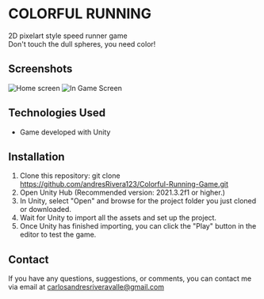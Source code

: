 # COLORFUL RUNNING
2D pixelart style speed runner game <br/>
Don't touch the dull spheres, you need color!
## Screenshots
![Home screen](https://i.imgur.com/PIEAPLK.png)
![In Game Screen](https://i.imgur.com/yvR2RQO.png)
## Technologies Used
- Game developed with Unity
## Installation
1. Clone this repository: git clone https://github.com/andresRivera123/Colorful-Running-Game.git
2. Open Unity Hub (Recommended version: 2021.3.2f1 or higher.)
3. In Unity, select "Open" and browse for the project folder you just cloned or downloaded.
4. Wait for Unity to import all the assets and set up the project.
5. Once Unity has finished importing, you can click the "Play" button in the editor to test the game.
## Contact
If you have any questions, suggestions, or comments, you can contact me via email at carlosandresriveravalle@gmail.com


